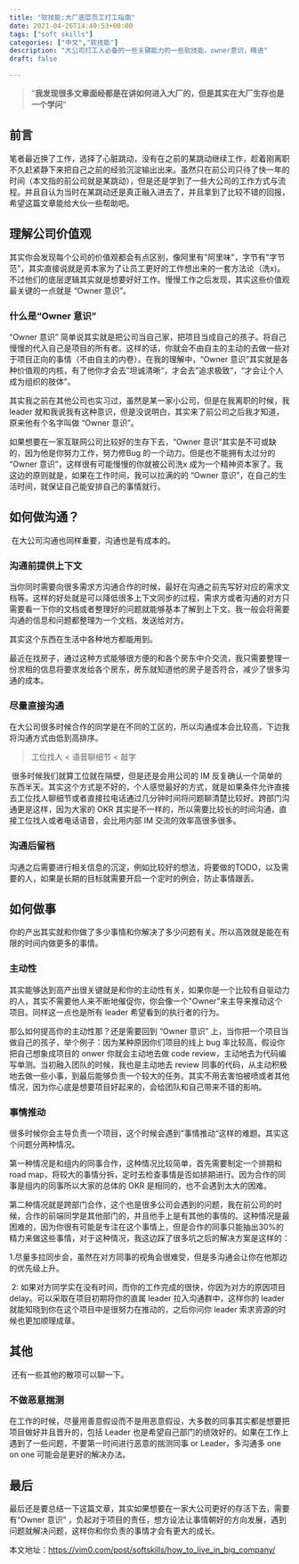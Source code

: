 ```yaml
---
title: "软技能:大厂底层员工打工指南"
date: 2021-04-26T14:40:53+08:00
tags: ["soft skills"]
categories: ["中文","软技能"]
description: "大公司打工人必备的一些关键能力的一些软技能，owner意识，精进"
draft: false

---
```


>    ”**我发现很多文章面经都是在讲如何进入大厂的，但是其实在大厂生存也是一个学问**“  

## 前言

   笔者最近换了工作，选择了心脏跳动，没有在之前的某跳动继续工作，趁着刚离职不久赶紧静下来把自己之前的经验沉淀输出出来。虽然只在前公司只待了快一年的时间（本文指的前公司就是某跳动），但是还是学到了一些大公司的工作方式与流程。并且自认为当时在某跳动还是真正融入进去了，并且拿到了比较不错的回报，希望这篇文章能给大伙一些帮助吧。



## 理解公司价值观

​    其实你会发现每个公司的价值观都会有点区别，像阿里有"阿里味"，字节有"字节范"，其实直接说就是资本家为了让员工更好的工作想出来的一套方法论（洗x)。不过他们的底层逻辑其实就是想要好好工作。慢慢工作之后发现，其实这些价值观最关键的一点就是 “Owner 意识”。

### 什么是“Owner 意识”

 “Owner 意识” 简单说其实就是把公司当自己家，把项目当成自己的孩子。将自己慢慢的代入自己是项目的所有者。这样的话，你就会不由自主的主动的去做一些对于项目正向的事情（不由自主的内卷）。在我的理解中，“Owner 意识”其实就是各种价值观的内核，有了他你才会去”坦诚清晰“，才会去”追求极致“，“才会让个人成为组织的肢体”。

  其实我之前在其他公司也实习过，虽然是某一家小公司，但是在我离职的时候，我 leader 就和我说我有这种意识，但是没说明白，其实来了前公司之后我才知道，原来他有个名字叫做 “Owner 意识”。

   如果想要在一家互联网公司比较好的生存下去，“Owner 意识”其实是不可或缺的，因为他是你努力工作，努力修Bug 的一个动力。但是也不能拥有太过分的 “Owner 意识”，这样很有可能慢慢的你就被公司洗x 成为一个精神资本家了。我这边的原则就是，如果在工作时间，我可以拉满的的 “Owner 意识”，在自己的生活时间，就保证自己能安排自己的事情就行。



## 如何做沟通？

​    在大公司沟通也同样重要，沟通也是有成本的。

### 沟通前提供上下文

​    当你同时需要向很多需求方沟通合作的时候，最好在沟通之前先写好对应的需求文档等。这样的好处就是可以降低很多上下文同步的过程，需求方或者沟通的对方只需要看一下你的文档或者整理好的问题就能够基本了解到上下文。我一般会将需要沟通的信息和问题都整理为一个文档，发送给对方。

   其实这个东西在生活中各种地方都能用到。

   最近在找房子，通过这种方式能够很方便的和各个房东中介交流，我只需要整理一份求租的信息将要求发给各个房东，房东就知道他的房子是否符合，减少了很多沟通的成本。



### 尽量直接沟通

​    在大公司很多时候合作的同学是在不同的工区的，所以沟通成本会比较高，下边我将沟通方式由低到高排序。

>  工位找人 < 语音聊细节 < 敲字

​    很多时候我们就算工位就在隔壁，但是还是会用公司的 IM 反复确认一个简单的东西半天。其实这个方式是不好的，个人感觉最好的方式，就是如果条件允许直接去工位找人聊细节或者直接拉电话通过几分钟时间将问题聊清楚比较好。跨部门沟通更是这样，因为大家的 OKR 其实是不一样的，所以需要比较长的时间沟通，直接工位找人或者电话语音，会比用内部 IM 交流的效率高很多很多。



### 沟通后留档

   沟通之后需要进行相关信息的沉淀，例如比较好的想法，将要做的TODO，以及需要<at>的人，如果是长期的目标就需要开启一个定时的例会，防止事情跟丢。

## 如何做事

   你的产出其实就和你做了多少事情和你解决了多少问题有关。所以高效就是能在有限的时间内做更多的事情。

### 主动性

  其实能够达到高产出很关键就是和你的主动性有关，如果你是一个比较有自驱动力的人，其实不需要他人来不断地催促你，你会像一个"Owner"来主导来推动这个项目。同样这一点也是所有 leader 希望看到的执行者的行为。

  那么如何提高你的主动性那？还是需要回到 “Owner 意识” 上，当你把一个项目当做自己的孩子，举个例子：因为某种原因你们项目的线上 bug 率比较高，假设你把自己想象成项目的 onwer 你就会主动地去做 code review，主动地去为代码编写单测。当初融入团队的时候，我也是主动地去 review 同事的代码，从主动积极地去做一些小事，到最后能够负责一个较大的任务。其实不用去害怕被喷或者其他情况，因为你心底是想要项目好起来的，会给团队和自己带来不错的影响。



### 事情推动

   很多时候你会主导负责一个项目，这个时候会遇到”事情推动“这样的难题。其实这个问题分两种情况。

   第一种情况是和组内的同事合作，这种情况比较简单，首先需要制定一个排期和road map，将较大的事情分拆，定时去检查事情是否如排期进行。因为合作的同事是组内的同事所以大家的总体的 OKR 是相同的，也不会遇到太大的困难。

   第二种情况就是跨部门合作，这个也是很多公司会遇到的问题，我在前公司的时候，合作的前端同学是其他部门的，并且他手上是有其他的事情的。这种情况是最困难的，因为你很有可能是专注在这个事情上，但是合作的同事只能抽出30%的精力来做这些事情，对于这种情况，我这边踩了很多坑之后的解决方案是这样的：

​		1.尽量多拉同步会，虽然在对方同事的视角会很难受，但是多沟通会让你在他那边的优先级上升。

​       2: 如果对方同学实在没有时间，而你的工作完成的很快，你因为对方的原因项目 delay。可以采取在项目初期将你的直属  leader  拉入沟通群中，这样你的 leader 就能知晓到你在这个项目中是很努力在推动的，之后你问你 leader 索求资源的时候也更加顺理成章。



## 其他

​     还有一些其他的散项可以聊一下。

### 不做恶意揣测

​    在工作的时候，尽量用善意假设而不是用恶意假设，大多数的同事其实都是想要把项目做好并且晋升的，包括 Leader 也是希望自己部门的绩效好的。如果在工作上遇到了一些问题，不要第一时间进行恶意的揣测同事 or Leader，多沟通多 one on one 可能会是更好的解决办法。 



## 最后

   最后还是要总结一下这篇文章，其实如果想要在一家大公司更好的存活下去，需要有“Owner 意识” ，负起对于项目的责任，想方设法让事情朝好的方向发展，遇到问题就解决问题，这样你和你负责的事情才会有更大的成长。



本文地址：https://vim0.com/post/softskills/how_to_live_in_big_company/
